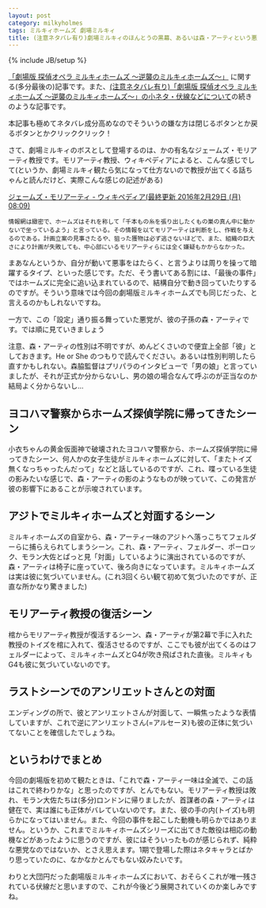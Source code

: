 ```yaml
---
layout: post
category: milkyholmes
tags: ミルキィホームズ 劇場ミルキィ
title: (注意ネタバレ有り)劇場ミルキィのほんとうの黒幕、あるいは森・アーティという悪党の話
---
```

{% include JB/setup %}

[「劇場版 探偵オペラ ミルキィホームズ 〜逆襲のミルキィホームズ〜」](http://mh-movie.com/) に関する(多分最後の)記事です。また、[(注意ネタバレ有り)「劇場版 探偵オペラ ミルキィホームズ 〜逆襲のミルキィホームズ〜」の小ネタ・伏線などについて](/linkatode)の続きのような記事です。

本記事も極めてネタバレ成分高めなのでそういうの嫌な方は閉じるボタンとか戻るボタンとかクリッククリック！

さて、劇場ミルキィのボスとして登場するのは、かの有名なジェームズ・モリアーティ教授です。モリアーティ教授、ウィキペディアによると、こんな感じでして(というか、劇場ミルキィ観たら気になって仕方ないので教授が出てくる話ちゃんと読んだけど、実際こんな感じの記述がある)

[ジェームズ・モリアーティ - ウィキペディア(最終更新 2016年2月29日 (月) 08:09)](https://ja.wikipedia.org/wiki/%E3%82%B8%E3%82%A7%E3%83%BC%E3%83%A0%E3%82%BA%E3%83%BB%E3%83%A2%E3%83%AA%E3%82%A2%E3%83%BC%E3%83%86%E3%82%A3)

```
情報網は緻密で、ホームズはそれを称して「千本もの糸を張り出したくもの巣の真ん中に動かないで坐っているよう」と言っている。その情報を以てモリアーティは判断をし、作戦を与えるのである。計画立案の見事さたるや、狙った獲物は必ず逃さないほどで、また、組織の巨大さにより計画が失敗しても、中心部にいるモリアーティらには全く嫌疑もかからなかった。
```

まあなんというか、自分が動いて悪事をはたらく、と言うよりは周りを操って暗躍するタイプ、といった感じです。ただ、そう書いてある割には、「最後の事件」ではホームズに完全に追い込まれているので、結構自分で動き回っていたりするのですが。そういう意味では今回の劇場版ミルキィホームズでも同じだった、と言えるのかもしれないですね。

一方で、この「設定」通り振る舞っていた悪党が、彼の子孫の森・アーティです。では順に見ていきましょう

注意、森・アーティの性別は不明ですが、めんどくさいので便宜上全部「彼」としておきます。He or She のつもりで読んでください。あるいは性別判明したら直すかもしれない。森脇監督はプリパラのインタビューで「男の娘」と言っていましたが、それが正式か分からないし、男の娘の場合なんて呼ぶのが正当なのか結局よく分からないし...

## ヨコハマ警察からホームズ探偵学院に帰ってきたシーン

小衣ちゃんの黄金仮面神で破壊されたヨコハマ警察から、ホームズ探偵学院に帰ってきたシーン、何人かの女子生徒がミルキィホームズに対して、「またトイズ無くなっちゃったんだって」などと話しているのですが、これ、喋っている生徒の影みたいな感じで、森・アーティの影のようなものが映っていて、この発言が彼の影響下にあることが示唆されています。

## アジトでミルキィホームズと対面するシーン

ミルキィホームズの自室から、森・アーティ一味のアジトへ落っこちてフェルダーらに捕らえられてしまうシーン。これ、森・アーティ、フェルダー、ポーロック、モラン大佐とぱっと見「対面」しているように演出されているのですが、森・アーティは椅子に座っていて、後ろ向きになっています。ミルキィホームズは実は彼に気づいていません。(これ3回くらい観て初めて気づいたのですが、正直な所かなり驚きました)

## モリアーティ教授の復活シーン

棺からモリアーティ教授が復活するシーン、森・アーティが第2幕で手に入れた教授のトイズを棺に入れて、復活させるのですが、ここでも彼が出てくるのはフェルダーによって、ミルキィホームズとG4が吹き飛ばされた直後。ミルキィもG4も彼に気づいていないのです。

## ラストシーンでのアンリエットさんとの対面

エンディングの所で、彼とアンリエットさんが対面して、一瞬焦ったような表情していますが、これで逆にアンリエットさん(=アルセーヌ)も彼の正体に気づいてないことを確信したでしょうね。

## というわけでまとめ

今回の劇場版を初めて観たときは、「これで森・アーティ一味は全滅で、この話はこれで終わりかな」と思ったのですが、とんでもない。モリアーティ教授は敗れ、モラン大佐たちは(多分)ロンドンに帰りましたが、首謀者の森・アーティは健在で、実は誰にも正体がバレていないのです。また、彼の手の内(トイズ)も明らかになってはいません。また、今回の事件を起こした動機も明らかではありません。というか、これまでミルキィホームズシリーズに出てきた敵役は相応の動機などがあったように思うのですが、彼にはそういったものが感じられず、純粋な悪党なのではないか、とさえ思えます。1期で登場した際はネタキャラとばかり思っていたのに、なかなかとんでもない奴みたいです。

わりと大団円だった劇場版ミルキィホームズにおいて、おそらくこれが唯一残されている伏線だと思いますので、これが今後どう展開されていくのか楽しみですね。
